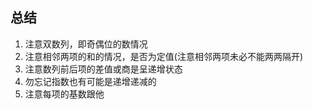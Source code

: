 ## 总结
 1. 注意双数列，即奇偶位的数情况
 2. 注意相邻两项的和的情况，是否为定值(注意相邻两项未必不能两两隔开)
 3. 注意数列前后项的差值或商是呈递增状态
 4. 勿忘记指数也有可能是递增递减的
 5. 注意每项的基数跟他